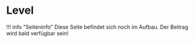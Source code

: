 # Level

!!! info "Seiteninfo" 
      Diese Seite befindet sich noch im Aufbau. Der Beitrag wird bald verfügbar sein!
